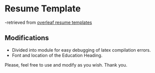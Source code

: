 # Resume Template 
-retrieved from [overleaf resume templates](https://www.overleaf.com/latex/templates/resume-template-by-anubhav/dhmkrwtksdgy)

## Modifications
- Divided into module for easy debugging of latex compilation errors.
- Font and location of the Education Heading.

Please, feel free to use and modify as you wish. Thank you.

